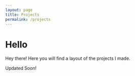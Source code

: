 ```yaml
---
layout: page
title: Projects
permalink: /projects
---
```


# Hello
<p class="message">
  Hey there! Here you will find a layout of the projects I made.
</p>
Updated Soon!